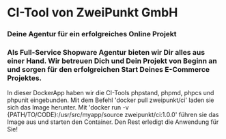# CI-Tool von ZweiPunkt GmbH

### Deine Agentur für ein erfolgreiches Online Projekt
### Als Full-Service Shopware Agentur bieten wir Dir alles aus einer Hand. Wir betreuen Dich und Dein Projekt von Beginn an und sorgen für den erfolgreichen Start Deines E-Commerce Projektes.

In dieser DockerApp haben wir die CI-Tools phpstand, phpmd, phpcs und phpunit eingebunden.
Mit dem Befehl 'docker pull zweipunkt/ci' laden sie sich das Image herunter. Mit 'docker run -v {PATH/TO/CODE}:/usr/src/myapp/source zweipunkt/ci:1.0.0' führen sie das Image aus und starten den Container.
Den Rest erledigt die Anwendung für Sie!